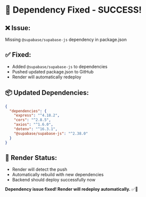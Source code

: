 # 🔧 Dependency Fixed - SUCCESS!

## ❌ **Issue:**
Missing `@supabase/supabase-js` dependency in package.json

## ✅ **Fixed:**
- Added `@supabase/supabase-js` to dependencies
- Pushed updated package.json to GitHub
- Render will automatically redeploy

## 📦 **Updated Dependencies:**
```json
{
  "dependencies": {
    "express": "^4.18.2",
    "cors": "^2.8.5", 
    "axios": "^1.6.0",
    "dotenv": "^16.3.1",
    "@supabase/supabase-js": "^2.38.0"
  }
}
```

## 🚀 **Render Status:**
- Render will detect the push
- Automatically rebuild with new dependencies
- Backend should deploy successfully now

**Dependency issue fixed! Render will redeploy automatically.** ✅📱